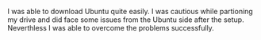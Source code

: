 I was able to download Ubuntu quite easily. I was cautious while partioning my drive and did face some issues from the Ubuntu side after the setup. Neverthless I was able to overcome the problems successfully.

